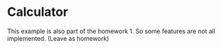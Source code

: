 # Calculator

This example is also part of the homework 1. So some features are not all implemented. (Leave as homework)
